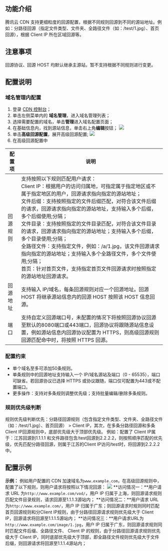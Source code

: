 

## 功能介绍
腾讯云 CDN 支持更细粒度的回源配置，根据不同规则回源到不同的源站地址。例如：分路径回源（指定文件类型、文件夹、全路径文件（如：/test/1.jpg）、首页回源），根据 Client IP 所在区域回源等。

## 注意事项
回源协议、回源 HOST 均默认继承主源站，暂不支持根据不同规则进行变更。


## 配置说明

### 域名管理内配置
1. 登录 [CDN 控制台](https://console.cloud.tencent.com/cdn)；
2. 单击左侧菜单内的 **域名管理**，进入域名管理列表；
3. 选择需要配置的域名，单击**管理**进入域名配置页面；
4. 在基础信息内，找到源站信息，单击右上角**编辑**按钮；
![](https://qcloudimg.tencent-cloud.cn/raw/a4cc005f12c86c501c91535f482dc3b6.png)
5. 单击**高级回源配置**，展开高级回源配置;
![](https://qcloudimg.tencent-cloud.cn/raw/4fa4a13bae85a8f7389ff71cc59d39ee.png)
6. 在高级回源配置中

|配置项|	说明|
|--|--|
|回源规则|	支持按照以下规则匹配用户请求：<br>Client IP：根据用户的访问归属地，可指定属于指定地区或不属于指定地区的用户，回源请求指向指定的源站地址；<br>文件后缀：支持按照指定的文件后缀匹配，对符合该文件后缀的请求，回源请求指向指定的源站地址，支持输入多个后缀，多个后缀使用;分隔；<br>文件目录：支持按照指定的文件目录匹配，对符合该文件目录的请求，回源请求指向指定的源站地址；支持输入多个后缀，多个目录使用;分隔；<br>全路径文件：支持指定文件，例如：/a/1.jpg，该文件回源请求指向指定的源站地址；支持输入多个全路径文件，多个文件使用;分隔；<br>首页：针对首页文件，支持指定首页文件回源请求时按照指定的源站地址回源请求。|
|回源地址|	支持输入 IP/域名，每条回源规则对应一个回源地址。回源 HOST 将继承源站信息内的回源 HOST 按照该 HOST 信息回源。|
|端口	|支持自定义回源端口号，未配置的情况下将按照回源协议回源至默认的8080端口或443端口，回源协议将跟随源站信息设置，例如源站信息内回源协议配置为 HTTPS，则高级回源规则回源匹配命中时，将按照 HTTPS 回源。|

### 配置约束
- 单个域名至多可添加50条规则。
- 单条规则中的回源地址支持输入一个 IP/域名源站及端口（0 - 65535），端口可缺省。若回源协议已选择 HTTPS 或协议跟随，端口仅可配置为443或不配置端口。
- 更多操作：支持对多条规则调整优先级；支持批量编辑/删除多条规则。

### 规则优先级判断
规则优先级判断优先：分路径回源规则（包含指定文件类型、文件夹、全路径文件（如：/test/1.jpg）、首页回源） > Client IP，其次，在多条分路径回源和多条Client IP回源规则中，底部优先级大于顶部优先级。
例如：配置了 Client IP属于：江苏回源到1.1.1.1 和文件路径包含/test回源到2.2.2.2，则按照顺序匹配的优先级，优先匹配分路径回源，则属于江苏的Client IP访问/test时，将回源到2.2.2.2中。

## 配置示例
**示例：**
例如用户配置的 CDN 加速域名为`www.example.com`，在高级回源规则中，配置了以下规则，则用户请求将按照以下情况回源：
![](https://qcloudimg.tencent-cloud.cn/raw/e67cb8a8a9d9da7302c49e47bd5e0677.png)
**访问情况一：**用户请求 URL 为`http://www.example.com/vod/`，用户 IP 归属于上海，则回源请求规则匹配文件目录规则，请求回源至1.1.1.3源站内；
**访问情况二：**用户请求 URL 为`http://www.example.com/`，用户 IP 归属于广东；则回源请求时规则同时匹配首页回源规则和分Client IP规则，由于分路径回源请求规则优先级大于 Client IP，回源请求将回源至1.1.1.5源站内；
**访问情况三：**用户请求URL为`http://www.example.com/image/1.jpg`，用户 IP 归属于广东，则回源请求规则同时匹配文件后缀、全路径文件、 Client IP 的规则，由于分路径回源请求规则优先级大于 Client IP，同时底部优先级大于顶部，即全路径文件规则优先级大于文件后缀，则回源请求将回源至1.1.1.4源站内；

